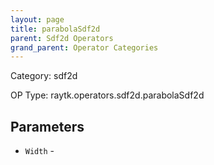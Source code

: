 ```yaml
---
layout: page
title: parabolaSdf2d
parent: Sdf2d Operators
grand_parent: Operator Categories
---
```


Category: sdf2d

OP Type: raytk.operators.sdf2d.parabolaSdf2d

## Parameters

* `Width` -
